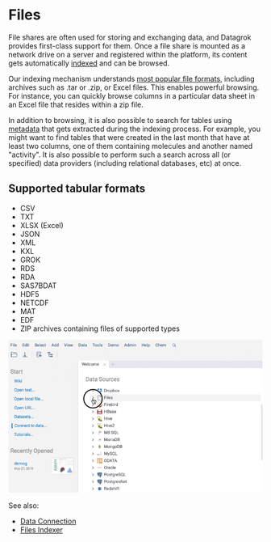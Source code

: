 <!-- TITLE: Files -->
<!-- SUBTITLE: -->

# Files

File shares are often used for storing and exchanging data, and Datagrok provides first-class
support for them. Once a file share is mounted as a network drive on a server and registered
within the platform, its content gets automatically [indexed](../../access/files-indexer.md)
and can be browsed.

Our indexing mechanism understands 
[most popular file formats](../../access/importing-data.md#supported-file-types), 
including archives such as .tar or .zip, or Excel files. This enables powerful browsing. 
For instance, you can quickly browse columns in a particular data sheet in an Excel file that 
resides within a zip file.

In addition to browsing, it is also possible to search for tables using  
[metadata](../../discover/metadata.md) that
gets extracted during the indexing process. For example, you might want to find tables
that were created in the last month that have at least two columns, one of them containing
molecules and another named "activity". It is also possible to perform such a search
across all (or specified) data providers (including relational databases, etc) at once.   

## Supported tabular formats

* CSV
* TXT
* XLSX (Excel)
* JSON
* XML
* KXL
* GROK
* RDS
* RDA
* SAS7BDAT
* HDF5
* NETCDF
* MAT
* EDF
* ZIP archives containing files of supported types

![Files Browser](files-browser.gif "Files Browser")

See also:

  * [Data Connection](../data-connection.md)
  * [Files Indexer](../../access/files-indexer.md)
